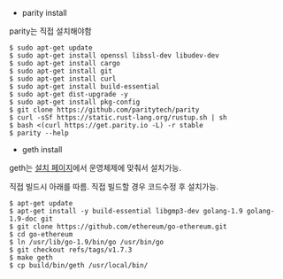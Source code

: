 * parity install

parity는 직접 설치해야함

```
$ sudo apt-get update
$ sudo apt-get install openssl libssl-dev libudev-dev
$ sudo apt-get install cargo
$ sudo apt-get install git
$ sudo apt-get install curl
$ sudo apt-get install build-essential
$ sudo apt-get dist-upgrade -y
$ sudo apt-get install pkg-config
$ git clone https://github.com/paritytech/parity
$ curl -sSf https://static.rust-lang.org/rustup.sh | sh
$ bash <(curl https://get.parity.io -L) -r stable
$ parity --help
```

* geth install

geth는 [설치 페이지](https://geth.ethereum.org/downloads/)에서 운영체제에 맞춰서 설치가능.

직접 빌드시 아래를 따름. 직접 빌드할 경우 코드수정 후 설치가능.

```
$ apt-get update
$ apt-get install -y build-essential libgmp3-dev golang-1.9 golang-1.9-doc git
$ git clone https://github.com/ethereum/go-ethereum.git
$ cd go-ethereum
$ ln /usr/lib/go-1.9/bin/go /usr/bin/go
$ git checkout refs/tags/v1.7.3
$ make geth
$ cp build/bin/geth /usr/local/bin/
```
